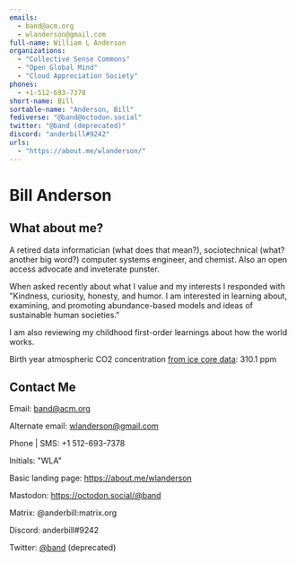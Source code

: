 ```yaml
---
emails: 
  - band@acm.org
  - wlanderson@gmail.com
full-name: William L Anderson
organizations: 
  - "Collective Sense Commons"
  - "Open Global Mind"
  - "Cloud Appreciation Society"
phones:
  - +1-512-693-7378
short-name: Bill
sortable-name: "Anderson, Bill"
fediverse: "@band@octodon.social"
twitter: "@band (deprecated)"
discord: "anderbill#9242"
urls: 
  - "https://about.me/wlanderson/"
---
```

# Bill Anderson

## What about me?
A retired data informatician (what does that mean?), sociotechnical (what? another big word?) computer systems engineer, and chemist. Also an open access advocate and inveterate punster.

When asked recently about what I value and my interests I responded with "Kindness, curiosity, honesty, and humor. I am interested in learning about, examining, and promoting abundance-based models and ideas of sustainable human societies."

I am also reviewing my childhood first-order learnings about how the world works.

Birth year atmospheric CO2 concentration [from ice core data](https://cdiac.ess-dive.lbl.gov/ftp/trends/co2/lawdome.combined.dat): 310.1 ppm

## Contact Me

Email: band@acm.org

Alternate email: wlanderson@gmail.com

Phone | SMS: +1 512-693-7378

Initials: "WLA"

Basic landing page: https://about.me/wlanderson

Mastodon: https://octodon.social/@band  

Matrix: @anderbill:matrix.org

Discord: anderbill#9242

Twitter: [@band](https://twitter.com/band) (deprecated)  